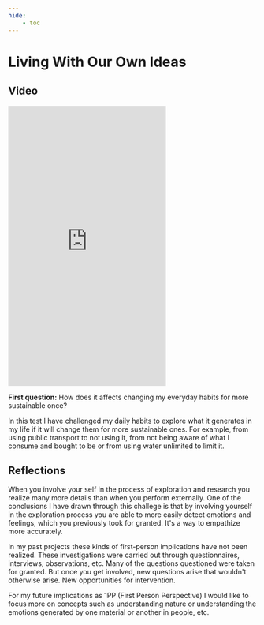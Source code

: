 ```yaml
---
hide:
    - toc
---
```


# Living With Our Own Ideas

## Video 
<iframe title="vimeo-player" src="https://player.vimeo.com/video/767005989?h=30d3d9282a" width="320" height="568,5" frameborder="0" allowfullscreen></iframe>

**First question:** How does it affects changing my everyday habits for more sustainable once?

In this test I have challenged my daily habits to explore what it generates in my life if it will change them for more sustainable ones. For example, from using public transport to not using it, from not being aware of what I consume and bought to be or from using water unlimited to limit it. 


## Reflections

When you involve your self in the process of exploration and research you realize many more details than when you perform externally. One of the conclusions I have drawn through this challege is that by involving yourself in the exploration process you are able to more easily detect emotions and feelings, which you previously took for granted. It's a way to empathize more accurately.

In my past projects these kinds of first-person implications have not been realized. These investigations were carried out through questionnaires, interviews, observations, etc. Many of the questions questioned were taken for granted. But once you get involved, new questions arise that wouldn't otherwise arise. New opportunities for intervention. 

For my future implications as 1PP (First Person Perspective) I would like to focus more on concepts such as understanding nature or understanding the emotions generated by one material or another in people, etc.

